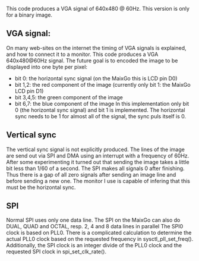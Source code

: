 This code produces a VGA signal of 640x480 @ 60Hz. This version is only for a binary image.

## VGA signal:
On many web-sites on the internet the timing of VGA signals is explained, and how to connect it to a monitor.
This code produces a VGA 640x480@60Hz signal.
The future goal is to encoded the image to be displayed into one byte per pixel:
* bit 0: the horizontal sync signal (on the MaixGo this is LCD pin D0)
* bit 1,2: the red component of the image (currently only bit 1: the MaixGo LCD pin D1)
* bit 3,4,5: the green component of the image
* bit 6,7: the blue component of the image
In this implementation only bit 0 (the horizontal sync signal) and bit 1 is implemented.
The horizontal sync needs to be 1 for almost all of the signal, the sync puls itself is 0.

## Vertical sync
The vertical sync signal is not explicitly produced. 
The lines of the image are send out via SPI and DMA using an interrupt with a frequency of 60Hz.
After some experimenting it turned out that sending the image takes a little bit less than 1/60 of a second.
The SPI makes all signals 0 after finishing. 
Thus there is a gap of all zero signals after sending an image line and before sending a new one.
The monitor I use is capable of infering that this must be the horizontal sync.

## SPI
Normal SPI uses only one data line. The SPI on the MaixGo can also do DUAL, QUAD and OCTAL, resp. 2, 4 and 8 data lines in parallel
The SPI0 clock is based on PLL0. There is a complicated calculation to determine the actual PLL0 clock based on the 
requested frequency in sysctl_pll_set_freq(). Additionally, the SPI clock is an integer divide of the PLL0 clock
and the requested SPI clock in spi_set_clk_rate().
